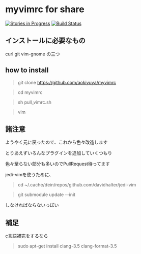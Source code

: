 # myvimrc for share
[![Stories in Progress](https://badge.waffle.io/aokiyuya/myvimrc.svg?label=waffle%3Ain%20progress&title=In%20Progress)](http://waffle.io/aokiyuya/myvimrc)
[![Build Status](https://travis-ci.org/aokiyuya/myvimrc.svg?branch=master)](https://travis-ci.org/aokiyuya/myvimrc)

## インストールに必要なもの
curl git vim-gnome の三つ

## how to install

> git clone https://github.com/aokiyuya/myvimrc

> cd myvimrc

> sh pull_vimrc.sh

> vim


## 諸注意

ようやく元に戻ったので、これから色々改造します

とりあえずいろんなプラグインを追加していくつもり

色々至らない部分も多いのでPullRequest待ってます

jedi-vimを使うために、

> cd ~/.cache/dein/repos/github.com/davidhalter/jedi-vim

> git submodule update --init

しなければならないっぽい


## 補足

c言語補完をするなら

> sudo apt-get install clang-3.5 clang-format-3.5


